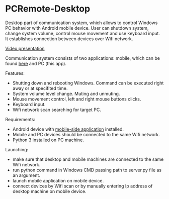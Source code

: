 # PCRemote-Desktop
Desktop part of communication system, which allows to control Windows PC behavior with Android mobile device. User can shutdown system, change system volume, control mouse movement and use keyboard input. It establishes connection between devices over Wifi network.

[Video presentation](https://youtu.be/zZzGG5zplpQ)

Communication system consists of two applications: mobile, which can be found [here](https://github.com/BochenChleba/PCRemote-Mobile) and PC (this app).

Features:
  - Shutting down and rebooting Windows. Command can be executed right away or at specifited time.
  - System volume level change. Muting and unmuting.
  - Mouse movement control, left and right mouse buttons clicks.
  - Keyboard input.
  - Wifi network scan searching for target PC.

Requirements:
  - Android device with [mobile-side application](https://github.com/BochenChleba/PCRemote-Mobile) installed.
  - Mobile and PC devices should be connected to the same Wifi network.
  - Python 3 installed on PC machine.
  
Launching:
  - make sure that desktop and mobile machines are connected to the same Wifi network.
  - run python command in Windows CMD passing path to server.py file as an argument.
  - launch mobile application on mobile device.
  - connect devices by Wifi scan or by manually entering Ip address of desktop machine on mobile device.
